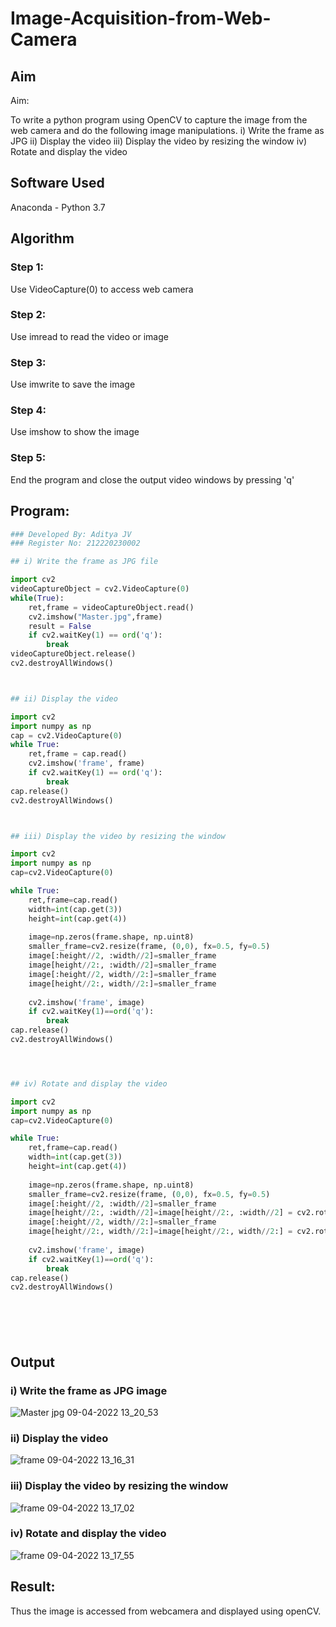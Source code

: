 # Image-Acquisition-from-Web-Camera
## Aim
 
Aim:
 
To write a python program using OpenCV to capture the image from the web camera and do the following image manipulations.
i) Write the frame as JPG 
ii) Display the video 
iii) Display the video by resizing the window
iv) Rotate and display the video

## Software Used
Anaconda - Python 3.7
## Algorithm
### Step 1:

Use VideoCapture(0) to access web camera

### Step 2:

Use imread to read the video or image

### Step 3:

Use imwrite to save the image

### Step 4:

Use imshow to show the image

### Step 5:

End the program and close the output video windows by pressing 'q'



## Program:
``` Python
### Developed By: Aditya JV
### Register No: 212220230002

## i) Write the frame as JPG file

import cv2
videoCaptureObject = cv2.VideoCapture(0)
while(True):
    ret,frame = videoCaptureObject.read()
    cv2.imshow("Master.jpg",frame)
    result = False
    if cv2.waitKey(1) == ord('q'): 
        break
videoCaptureObject.release()
cv2.destroyAllWindows()



## ii) Display the video

import cv2
import numpy as np
cap = cv2.VideoCapture(0)
while True:
    ret,frame = cap.read()
    cv2.imshow('frame', frame)
    if cv2.waitKey(1) == ord('q'): 
        break
cap.release()
cv2.destroyAllWindows()



## iii) Display the video by resizing the window

import cv2
import numpy as np
cap=cv2.VideoCapture(0)

while True:
    ret,frame=cap.read()
    width=int(cap.get(3))
    height=int(cap.get(4))
    
    image=np.zeros(frame.shape, np.uint8)
    smaller_frame=cv2.resize(frame, (0,0), fx=0.5, fy=0.5)
    image[:height//2, :width//2]=smaller_frame
    image[height//2:, :width//2]=smaller_frame
    image[:height//2, width//2:]=smaller_frame
    image[height//2:, width//2:]=smaller_frame
    
    cv2.imshow('frame', image)
    if cv2.waitKey(1)==ord('q'):
        break
cap.release()
cv2.destroyAllWindows()




## iv) Rotate and display the video

import cv2
import numpy as np
cap=cv2.VideoCapture(0)

while True:
    ret,frame=cap.read()
    width=int(cap.get(3))
    height=int(cap.get(4))
    
    image=np.zeros(frame.shape, np.uint8)
    smaller_frame=cv2.resize(frame, (0,0), fx=0.5, fy=0.5)
    image[:height//2, :width//2]=smaller_frame
    image[height//2:, :width//2]=image[height//2:, :width//2] = cv2.rotate(smaller_frame,cv2.cv2.ROTATE_180)
    image[:height//2, width//2:]=smaller_frame
    image[height//2:, width//2:]=image[height//2:, width//2:] = cv2.rotate(smaller_frame,cv2.cv2.ROTATE_180)
    
    cv2.imshow('frame', image)
    if cv2.waitKey(1)==ord('q'):
        break
cap.release()
cv2.destroyAllWindows()







```
## Output

### i) Write the frame as JPG image


![Master jpg 09-04-2022 13_20_53](https://user-images.githubusercontent.com/75235386/162562798-e19892eb-7456-422a-8a91-1b0fe64127ee.png)



### ii) Display the video


![frame 09-04-2022 13_16_31](https://user-images.githubusercontent.com/75235386/162562857-873c9b53-4ffb-44f3-b743-b43a2e37dc6c.png)



### iii) Display the video by resizing the window


![frame 09-04-2022 13_17_02](https://user-images.githubusercontent.com/75235386/162562863-a77c1cd0-4b2c-471b-8086-1b01fc2ad8c6.png)



### iv) Rotate and display the video


![frame 09-04-2022 13_17_55](https://user-images.githubusercontent.com/75235386/162562870-d8fb0218-2c21-4ce7-9c73-d1711dceb000.png)



## Result:
Thus the image is accessed from webcamera and displayed using openCV.
